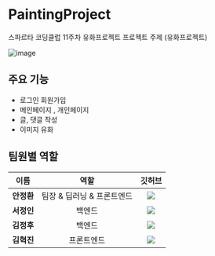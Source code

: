 # PaintingProject
스파르타 코딩클럽 11주차 유화프로젝트
프로젝트 주제 (유화프로젝트)

![image](https://user-images.githubusercontent.com/102134953/186582935-5d3d10f6-0281-4b60-906d-08aa7f9dd552.png)


## 주요 기능
* 로그인 회원가입
* 메인페이지 , 개인페이지
* 글, 댓글 작성
* 이미지 유화

## 팀원별 역할
| 이름 | 역할 | 깃허브 |
|:----------:|:----------:|:----------:|
| **안정환** | 팀장 & 딥러닝 & 프론트엔드 |<a href="https://github.com/ajh1531"><img src="https://img.shields.io/badge/GitHub-181717?style=for-the-badge&logo=GitHub&logoColor=white"><a>|
| **서정인** | 백엔드 |<a href="https://github.com/Jeong1n"><img src="https://img.shields.io/badge/GitHub-181717?style=for-the-badge&logo=GitHub&logoColor=white"><a>|
| **김정후** | 백엔드 |<a href="https://github.com/fattysphinxx"><img src="https://img.shields.io/badge/GitHub-181717?style=for-the-badge&logo=GitHub&logoColor=white"><a>|
| **김혁진** | 프론트엔드 |<a href="https://github.com/5aim"><img src="https://img.shields.io/badge/GitHub-181717?style=for-the-badge&logo=GitHub&logoColor=white"><a>|
